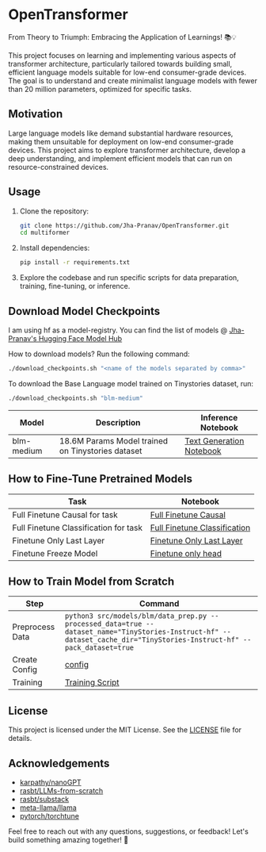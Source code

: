 # OpenTransformer

From Theory to Triumph: Embracing the Application of Learnings! 📚💡

This project focuses on learning and implementing various aspects of transformer architecture, particularly tailored towards building small, efficient language models suitable for low-end consumer-grade devices. The goal is to understand and create minimalist language models with fewer than 20 million parameters, optimized for specific tasks.

## Motivation

Large language models like demand substantial hardware resources, making them unsuitable for deployment on low-end consumer-grade devices. This project aims to explore transformer architecture, develop a deep understanding, and implement efficient models that can run on resource-constrained devices.

## Usage

1. Clone the repository:

   ```bash
   git clone https://github.com/Jha-Pranav/OpenTransformer.git
   cd multiformer
   ```

2. Install dependencies:

   ```bash
   pip install -r requirements.txt
   ```

3. Explore the codebase and run specific scripts for data preparation, training, fine-tuning, or inference.

## Download Model Checkpoints

I am using hf as a model-registry. You can find the list of models @ [Jha-Pranav's Hugging Face Model Hub](https://huggingface.co/Jha-Pranav/blm-lab/resolve/main/)

How to download models? Run the following command:

```bash
./download_checkpoints.sh "<name of the models separated by comma>"
```

To download the Base Language model trained on Tinystories dataset, run:

```bash
./download_checkpoints.sh "blm-medium"
```

| Model      | Description                                       | Inference Notebook                                                                 |
| ---------- | ------------------------------------------------- | ---------------------------------------------------------------------------------- |
| blm-medium | 18.6M Params Model trained on Tinystories dataset | [Text Generation Notebook](multiformer/notebooks/inference/tinystories-base.ipynb) |

## How to Fine-Tune Pretrained Models

| Task                                  | Notebook                                                                                            |
| ------------------------------------- | --------------------------------------------------------------------------------------------------- |
| Full Finetune Causal for task         | [Full Finetune Causal](multiformer/notebooks/fine-tune/full-finetune-causal.ipynb)                  |
| Full Finetune Classification for task | [Full Finetune Classification](multiformer/notebooks/fine-tune/full-finetune-classify.ipynb)        |
| Finetune Only Last Layer              | [Finetune Only Last Layer](multiformer/notebooks/fine-tune/finetune-only-last-layer-classify.ipynb) |
| Finetune Freeze Model                 | [Finetune only head](multiformer/notebooks/fine-tune/freeze-model-finetune-classify.ipynb)              |

## How to Train Model from Scratch

| Step            | Command                                                                                                                                                                |
| --------------- | ---------------------------------------------------------------------------------------------------------------------------------------------------------------------- |
| Preprocess Data | `python3 src/models/blm/data_prep.py --processed_data=true --dataset_name="TinyStories-Instruct-hf" --dataset_cache_dir="TinyStories-Instruct-hf" --pack_dataset=true` |
| Create Config   | [config](multiformer/src/models/blm/conf/config.yaml)                                                                                                                   |
| Training        | [Training Script](multiformer/src/models/blm/pl_training.py)                                                                                                                            |

## License

This project is licensed under the MIT License. See the [LICENSE](multiformer/LICENSE) file for details.

## Acknowledgements

- [karpathy/nanoGPT](https://github.com/karpathy/nanoGPT)
- [rasbt/LLMs-from-scratch](https://github.com/rasbt/LLMs-from-scratch)
- [rasbt/substack](https://substack.com/@rasbt/posts)
- [meta-llama/llama](https://github.com/meta-llama/llama)
- [pytorch/torchtune](https://github.com/pytorch/torchtune)

Feel free to reach out with any questions, suggestions, or feedback! Let's build something amazing together! 🚀
